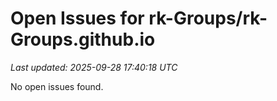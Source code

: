 # Open Issues for rk-Groups/rk-Groups.github.io

*Last updated: 2025-09-28 17:40:18 UTC*

No open issues found.
